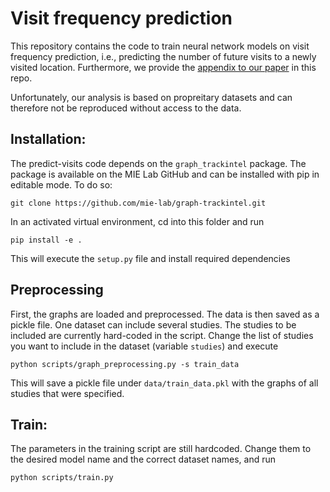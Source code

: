 # Visit frequency prediction

This repository contains the code to train neural network models on visit frequency prediction, i.e., predicting the number of future visits to a newly visited location. Furthermore, we provide the [appendix to our paper](supplementary_information.pdf) in this repo.

Unfortunately, our analysis is based on propreitary datasets and can therefore not be reproduced without access to the data.

## Installation:

The predict-visits code depends on the `graph_trackintel` package. The package is available on the MIE Lab GitHub and can be installed with pip in editable mode. To do so:
```
git clone https://github.com/mie-lab/graph-trackintel.git
```

In an activated virtual environment, cd into this folder and run
```
pip install -e .
```
This will execute the `setup.py` file and install required dependencies


## Preprocessing

First, the graphs are loaded and preprocessed. The data is then saved as a pickle file. 
One dataset can include several studies. The studies to be included are currently hard-coded in the script. Change the list of studies you want to include in the dataset (variable `studies`) and execute
```
python scripts/graph_preprocessing.py -s train_data
```
This will save a pickle file under `data/train_data.pkl` with the graphs of all studies that were specified.

## Train:

The parameters in the training script are still hardcoded. Change them to the desired model name and the correct dataset names, and run
```
python scripts/train.py
```
